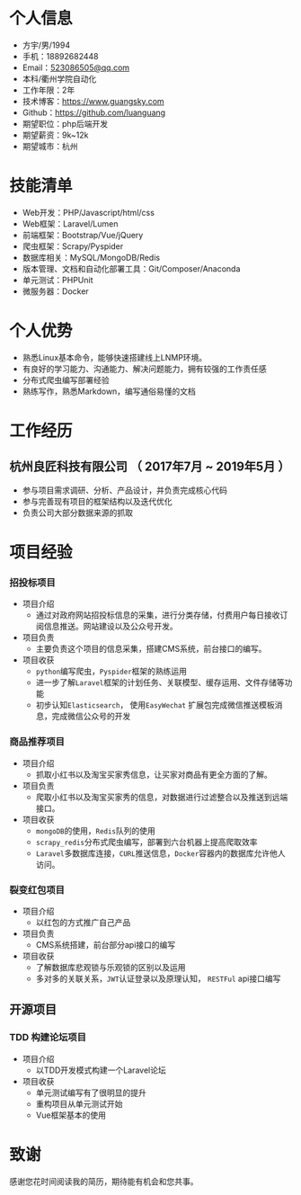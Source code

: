 # 个人信息
 - 方宇/男/1994
  - 手机：18892682448
 - Email：523086505@qq.com
 - 本科/衢州学院自动化
 - 工作年限：2年
 - 技术博客：https://www.guangsky.com
 - Github：https://github.com/luanguang
 - 期望职位：php后端开发
 - 期望薪资：9k~12k
 - 期望城市：杭州

# 技能清单

- Web开发：PHP/Javascript/html/css
- Web框架：Laravel/Lumen
- 前端框架：Bootstrap/Vue/jQuery
- 爬虫框架：Scrapy/Pyspider
- 数据库相关：MySQL/MongoDB/Redis
- 版本管理、文档和自动化部署工具：Git/Composer/Anaconda
- 单元测试：PHPUnit
- 微服务器：Docker

# 个人优势
- 熟悉Linux基本命令，能够快速搭建线上LNMP环境。
- 有良好的学习能力、沟通能力、解决问题能力，拥有较强的工作责任感
- 分布式爬虫编写部署经验
- 熟练写作，熟悉Markdown，编写通俗易懂的文档

# 工作经历

## 杭州良匠科技有限公司 （ 2017年7月 ~ 2019年5月 ）
- 参与项目需求调研、分析、产品设计，并负责完成核心代码
- 参与完善现有项目的框架结构以及迭代优化
- 负责公司大部分数据来源的抓取

# 项目经验
### 招投标项目
- 项目介绍
    - 通过对政府网站招投标信息的采集，进行分类存储，付费用户每日接收订阅信息推送。网站建设以及公众号开发。
- 项目负责
    - 主要负责这个项目的信息采集，搭建CMS系统，前台接口的编写。
- 项目收获
    - `python`编写爬虫，`Pyspider`框架的熟练运用
    - 进一步了解`Laravel`框架的计划任务、关联模型、缓存运用、文件存储等功能
    - 初步认知`Elasticsearch`， 使用`EasyWechat` 扩展包完成微信推送模板消息，完成微信公众号的开发

### 商品推荐项目
- 项目介绍
    - 抓取小红书以及淘宝买家秀信息，让买家对商品有更全方面的了解。
- 项目负责
    - 爬取小红书以及淘宝买家秀的信息，对数据进行过滤整合以及推送到远端接口。
- 项目收获
    - `mongoDB`的使用，`Redis`队列的使用
    - `scrapy_redis`分布式爬虫编写，部署到六台机器上提高爬取效率
    - `Laravel`多数据库连接，`CURL`推送信息，`Docker`容器内的数据库允许他人访问。

### 裂变红包项目
- 项目介绍
    - 以红包的方式推广自己产品
- 项目负责
    - CMS系统搭建，前台部分api接口的编写
- 项目收获
    - 了解数据库悲观锁与乐观锁的区别以及运用
    - 多对多的关联关系，`JWT`认证登录以及原理认知， `RESTFul` api接口编写

## 开源项目
### TDD 构建论坛项目
- 项目介绍
    - 以TDD开发模式构建一个Laravel论坛
- 项目收获
    - 单元测试编写有了很明显的提升
    - 重构项目从单元测试开始
    - Vue框架基本的使用

# 致谢
感谢您花时间阅读我的简历，期待能有机会和您共事。
    
    
